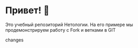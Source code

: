 # Привет! 👋

Это учебный репозиторий Нетологии. На его примере мы продемонстрируем работу с Fork и ветками в GIT

changes
